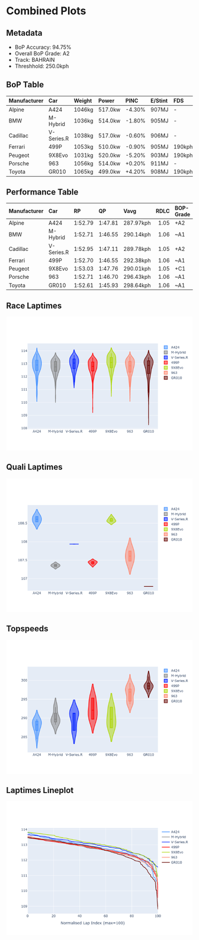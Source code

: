 # Combined Plots

## Metadata

- BoP Accuracy: 94.75%
- Overall BoP Grade: A2
- Track: BAHRAIN
- Threshhold: 250.0kph

## BoP Table
| Manufacturer   | Car        | Weight   | Power   | PINC   | E/Stint   | FDS    |
|:---------------|:-----------|:---------|:--------|:-------|:----------|:-------|
| Alpine         | A424       | 1046kg   | 517.0kw | -4.30% | 907MJ     | -      |
| BMW            | M-Hybrid   | 1036kg   | 514.0kw | -1.80% | 905MJ     | -      |
| Cadillac       | V-Series.R | 1038kg   | 517.0kw | -0.60% | 906MJ     | -      |
| Ferrari        | 499P       | 1053kg   | 510.0kw | -0.90% | 905MJ     | 190kph |
| Peugeot        | 9X8Evo     | 1031kg   | 520.0kw | -5.20% | 903MJ     | 190kph |
| Porsche        | 963        | 1056kg   | 514.0kw | +0.20% | 911MJ     | -      |
| Toyota         | GR010      | 1065kg   | 499.0kw | +4.20% | 908MJ     | 190kph |

## Performance Table
| Manufacturer   | Car        | RP      | QP      | Vavg      |   RDLC | BOP-Grade   | Match   |
|:---------------|:-----------|:--------|:--------|:----------|-------:|:------------|:--------|
| Alpine         | A424       | 1:52.79 | 1:47.81 | 287.97kph |   1.05 | +A2         | 91.81%  |
| BMW            | M-Hybrid   | 1:52.71 | 1:46.55 | 290.14kph |   1.06 | ~A1         | 100.00% |
| Cadillac       | V-Series.R | 1:52.95 | 1:47.11 | 289.78kph |   1.05 | +A2         | 94.57%  |
| Ferrari        | 499P       | 1:52.70 | 1:46.55 | 292.38kph |   1.06 | ~A1         | 99.72%  |
| Peugeot        | 9X8Evo     | 1:53.03 | 1:47.76 | 290.01kph |   1.05 | +C1         | 79.05%  |
| Porsche        | 963        | 1:52.71 | 1:46.70 | 296.43kph |   1.06 | ~A1         | 100.00% |
| Toyota         | GR010      | 1:52.61 | 1:45.93 | 298.64kph |   1.06 | ~A1         | 98.09%  |

## Race Laptimes
![Race Laptimes](images/race_violin.png)

## Quali Laptimes
![Quali Laptimes](images/quali_violin.png)

## Topspeeds
![Topspeeds](images/topspeed_violin.png)

## Laptimes Lineplot
![Laptimes Lineplot](images/laptime_line.png)

